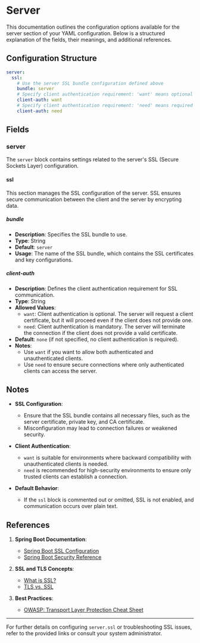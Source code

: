 # Server <Badge type="tip" text="Clinical Domain Agent" /><Badge type="tip" text="Research Domain Agent" /><Badge type="tip" text="Trust Center Agent" />

This documentation outlines the configuration options available for the server section of your YAML configuration. Below is a structured explanation of the fields, their meanings, and additional references.

## **Configuration Structure**

```yaml
server:
  ssl:
    # Use the server SSL bundle configuration defined above
    bundle: server
    # Specify client authentication requirement: 'want' means optional
    client-auth: want
    # Specify client authentication requirement: 'need' means required
    client-auth: need
```

## Fields

### **server**
The `server` block contains settings related to the server's SSL (Secure Sockets Layer) configuration.

#### **ssl**
This section manages the SSL configuration of the server. SSL ensures secure communication between the client and the server by encrypting data.

##### **bundle**
- **Description**: Specifies the SSL bundle to use.
- **Type**: String
- **Default**: `server`
- **Usage**: The name of the SSL bundle, which contains the SSL certificates and key configurations.

##### **client-auth**
- **Description**: Defines the client authentication requirement for SSL communication.
- **Type**: String
- **Allowed Values**:
    - `want`: Client authentication is optional. The server will request a client certificate, but it will proceed even if the client does not provide one.
    - `need`: Client authentication is mandatory. The server will terminate the connection if the client does not provide a valid certificate.
- **Default**: `none` (if not specified, no client authentication is required).
- **Notes**:
    - Use `want` if you want to allow both authenticated and unauthenticated clients.
    - Use `need` to ensure secure connections where only authenticated clients can access the server.

## **Notes**

* **SSL Configuration**:
    - Ensure that the SSL bundle contains all necessary files, such as the server certificate, private key, and CA certificate.
    - Misconfiguration may lead to connection failures or weakened security.

* **Client Authentication**:
    - `want` is suitable for environments where backward compatibility with unauthenticated clients is needed.
    - `need` is recommended for high-security environments to ensure only trusted clients can establish a connection.

* **Default Behavior**:
    - If the `ssl` block is commented out or omitted, SSL is not enabled, and communication occurs over plain text.

## **References**

1. **Spring Boot Documentation**:
    - [Spring Boot SSL Configuration](https://docs.spring.io/spring-boot/docs/current/reference/html/application-properties.html#application-properties.server.ssl)
    - [Spring Boot Security Reference](https://docs.spring.io/spring-security/site/docs/current/reference/html5/)

2. **SSL and TLS Concepts**:
    - [What is SSL?](https://www.ssl.com/faqs/what-is-ssl/)
    - [TLS vs. SSL](https://www.cloudflare.com/learning/ssl/what-is-ssl/)

3. **Best Practices**:
    - [OWASP: Transport Layer Protection Cheat Sheet](https://cheatsheetseries.owasp.org/cheatsheets/Transport_Layer_Protection_Cheat_Sheet.html)

---

For further details on configuring `server.ssl` or troubleshooting SSL issues, refer to the provided links or consult your system administrator.